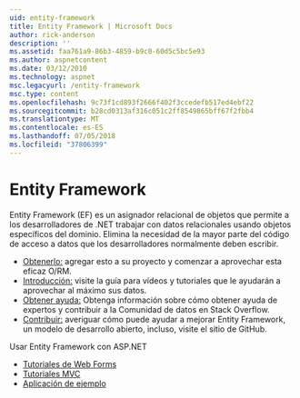 ```yaml
---
uid: entity-framework
title: Entity Framework | Microsoft Docs
author: rick-anderson
description: ''
ms.assetid: faa761a9-86b3-4859-b9c0-60d5c5bc5e93
ms.author: aspnetcontent
ms.date: 03/12/2010
ms.technology: aspnet
msc.legacyurl: /entity-framework
msc.type: content
ms.openlocfilehash: 9c73f1cd893f2666f402f3ccedefb517ed4ebf22
ms.sourcegitcommit: b28cd0313af316c051c2ff8549865bff67f2fbb4
ms.translationtype: MT
ms.contentlocale: es-ES
ms.lasthandoff: 07/05/2018
ms.locfileid: "37806399"
---
```

<a name="entity-framework"></a>Entity Framework
====================
Entity Framework (EF) es un asignador relacional de objetos que permite a los desarrolladores de .NET trabajar con datos relacionales usando objetos específicos del dominio. Elimina la necesidad de la mayor parte del código de acceso a datos que los desarrolladores normalmente deben escribir.


- [Obtenerlo:](https://msdn.com/data/ee712906) agregar esto a su proyecto y comenzar a aprovechar esta eficaz O/RM.
- [Introducción:](https://msdn.com/data/ee712907) visite la guía para vídeos y tutoriales que le ayudarán a aprovechar al máximo sus datos.
- [Obtener ayuda:](https://msdn.com/data/hh913619) Obtenga información sobre cómo obtener ayuda de expertos y contribuir a la Comunidad de datos en Stack Overflow.
- [Contribuir:](https://github.com/aspnet/EntityFramework6) averiguar cómo puede ayudar a mejorar Entity Framework, un modelo de desarrollo abierto, incluso, visite el sitio de GitHub.


Usar Entity Framework con ASP.NET

- [Tutoriales de Web Forms](web-forms/overview/older-versions-getting-started/getting-started-with-ef/the-entity-framework-and-aspnet-getting-started-part-1.md)
- [Tutoriales MVC](mvc/overview/getting-started/getting-started-with-ef-using-mvc/creating-an-entity-framework-data-model-for-an-asp-net-mvc-application.md)
- [Aplicación de ejemplo](https://code.msdn.microsoft.com/ASPNET-MVC-Application-b01a9fe8)
